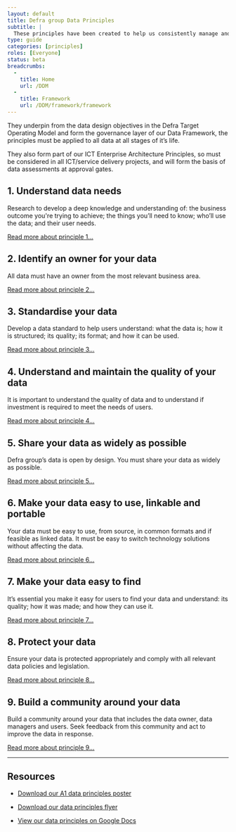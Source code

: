```yaml
---
layout: default
title: Defra group Data Principles
subtitle: |
  These principles have been created to help us consistently manage and use the data we need to deliver the business outcomes in the Defra Strategy.
type: guide
categories: [principles]
roles: [Everyone]
status: beta
breadcrumbs:
  -
    title: Home
    url: /DDM
  -
    title: Framework
    url: /DDM/framework/framework
---
```


They underpin from the data design objectives in the Defra Target Operating Model and form the governance layer of our Data Framework, the principles must be applied to all data at all stages of it’s life.

They also form part of our ICT Enterprise Architecture Principles, so must be considered in all ICT/service delivery projects, and will form the basis of data assessments at approval gates.

## 1. Understand data needs

Research to develop a deep knowledge and understanding of: the business outcome you're trying to achieve; the things you’ll need to know; who’ll use the data; and their user needs.

[Read more about principle 1…](principles/principle1)

## 2. Identify an owner for your data

All data must have an owner from the most relevant business area.

[Read more about principle 2…](principles/principle2)

## 3. Standardise your data

Develop a data standard to help users understand: what the data is; how it is structured; its quality; its format; and how it can be used.

[Read more about principle 3…](principles/principle3)

## 4. Understand and maintain the quality of your data

It is important to understand the quality of data and to understand if investment is required to meet the needs of users.

[Read more about principle 4…](principles/principle4)

## 5. Share your data as widely as possible

Defra group’s data is open by design. You must share your data as widely as possible.

[Read more about principle 5…](principles/principle5)

## 6. Make your data easy to use, linkable and portable

Your data must be easy to use, from source, in common formats and if feasible as linked data.  It must be easy to switch technology solutions without affecting the data.

[Read more about principle 6…](principles/principle6)

## 7. Make your data easy to find

It’s essential you make it easy for users to find your data and understand: its quality; how it was made; and how they can use it.

[Read more about principle 7…](principles/principle7)

## 8. Protect your data

Ensure your data is protected appropriately and comply with all relevant data policies and legislation.   

[Read more about principle 8…](principles/principle8)

## 9. Build a community around your data

Build a community around your data that includes the data owner, data managers and users. Seek feedback from this community and act to improve the data in response.

[Read more about principle 9…](principles/principle9)

***

## Resources

- [Download our A1 data principles poster](../resources/principlespostera1.pdf)
- [Download our data principles flyer](../resources/principlesflyer.pdf)

- [View our data principles on Google Docs](https://docs.google.com/document/d/1jTC7BCIipNDdrxi8CXVearQzANqL1AGUbvkXbOjnW5k/edit#)
